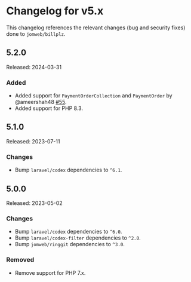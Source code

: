 # Changelog for v5.x

This changelog references the relevant changes (bug and security fixes) done to `jomweb/billplz`.

## 5.2.0

Released: 2024-03-31

### Added

* Added support for `PaymentOrderCollection` and `PaymentOrder` by @ameershah48 [#55](https://github.com/jomweb/billplz/pull/55).
* Added support for PHP 8.3.

## 5.1.0

Released: 2023-07-11

### Changes

* Bump `laravel/codex` dependencies to `^6.1`.

## 5.0.0

Released: 2023-05-02

### Changes

* Bump `laravel/codex` dependencies to `^6.0`.
* Bump `laravel/codex-filter` dependencies to `^2.0`.
* Bump `jomweb/ringgit` dependencies to `^3.0`.

### Removed

* Remove support for PHP 7.x.
